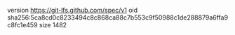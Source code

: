 version https://git-lfs.github.com/spec/v1
oid sha256:5ca8cd0c8233494c8c868ca88c7b553c9f50988c1de288879a6ffa9c8fc1e459
size 1482
